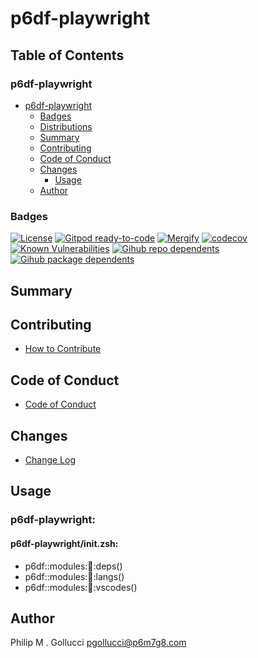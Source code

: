 # p6df-playwright

## Table of Contents


### p6df-playwright
- [p6df-playwright](#p6df-playwright)
  - [Badges](#badges)
  - [Distributions](#distributions)
  - [Summary](#summary)
  - [Contributing](#contributing)
  - [Code of Conduct](#code-of-conduct)
  - [Changes](#changes)
    - [Usage](#usage)
  - [Author](#author)

### Badges

[![License](https://img.shields.io/badge/License-Apache%202.0-yellowgreen.svg)](https://opensource.org/licenses/Apache-2.0)
[![Gitpod ready-to-code](https://img.shields.io/badge/Gitpod-ready--to--code-blue?logo=gitpod)](https://gitpod.io/#https://github.com/p6m7g8/p6df-playwright)
[![Mergify](https://img.shields.io/endpoint.svg?url=https://gh.mergify.io/badges/p6m7g8/p6df-playwright/&style=flat)](https://mergify.io)
[![codecov](https://codecov.io/gh/p6m7g8/p6df-playwright/branch/master/graph/badge.svg?token=14Yj1fZbew)](https://codecov.io/gh/p6m7g8/p6df-playwright)
[![Known Vulnerabilities](https://snyk.io/test/github/p6m7g8/p6df-playwright/badge.svg?targetFile=package.json)](https://snyk.io/test/github/p6m7g8/p6df-playwright?targetFile=package.json)
[![Gihub repo dependents](https://badgen.net/github/dependents-repo/p6m7g8/p6df-playwright)](https://github.com/p6m7g8/p6df-playwright/network/dependents?dependent_type=REPOSITORY)
[![Gihub package dependents](https://badgen.net/github/dependents-pkg/p6m7g8/p6df-playwright)](https://github.com/p6m7g8/p6df-playwright/network/dependents?dependent_type=PACKAGE)

## Summary

## Contributing

- [How to Contribute](CONTRIBUTING.md)

## Code of Conduct

- [Code of Conduct](https://github.com/p6m7g8/.github/blob/master/CODE_OF_CONDUCT.md)

## Changes

- [Change Log](CHANGELOG.md)

## Usage

### p6df-playwright:

#### p6df-playwright/init.zsh:

- p6df::modules::cucumber::deps()
- p6df::modules::cucumber::langs()
- p6df::modules::cucumber::vscodes()



## Author

Philip M . Gollucci <pgollucci@p6m7g8.com>
